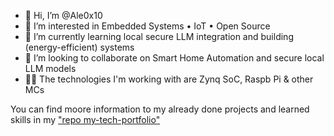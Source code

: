 - 👋 Hi, I’m @Ale0x10
- 👀 I’m interested in Embedded Systems • IoT • Open Source 
- 🌱 I’m currently learning local secure LLM integration and building (energy-efficient) systems 
- 💞️ I’m looking to collaborate on Smart Home Automation and secure local LLM models
- 👨‍💻 The technologies I'm working with are Zynq SoC, Raspb Pi & other MCs 

You can find moore information to my already done projects and learned skills in my ["repo my-tech-portfolio"](https://github.com/Ale0x10/my-tech-portfolio)



